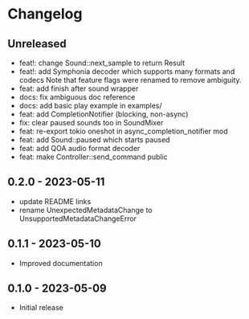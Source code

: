 # Changelog

## Unreleased

- feat!: change Sound::next_sample to return Result
- feat!: add Symphonia decoder which supports many formats and codecs
  Note that feature flags were renamed to remove ambiguity.
- feat: add finish after sound wrapper
- docs: fix ambiguous doc reference
- docs: add basic play example in examples/
- feat: add CompletionNotifier (blocking, non-async)
- fix: clear paused sounds too in SoundMixer
- feat: re-export tokio oneshot in async_completion_notifier mod
- feat: add Sound::paused which starts paused
- feat: add QOA audio format decoder
- feat: make Controller::send_command public

## 0.2.0 - 2023-05-11

- update README links
- rename UnexpectedMetadataChange to UnsupportedMetadataChangeError

## 0.1.1 - 2023-05-10

- Improved documentation

## 0.1.0 - 2023-05-09

- Initial release
